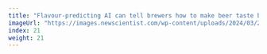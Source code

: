 ```yaml
---
title: "Flavour-predicting AI can tell brewers how to make beer taste better"
imageUrl: "https://images.newscientist.com/wp-content/uploads/2024/03/26151256/SEI_197492060.jpg?width=600"
index: 21
weight: 21
---
```

